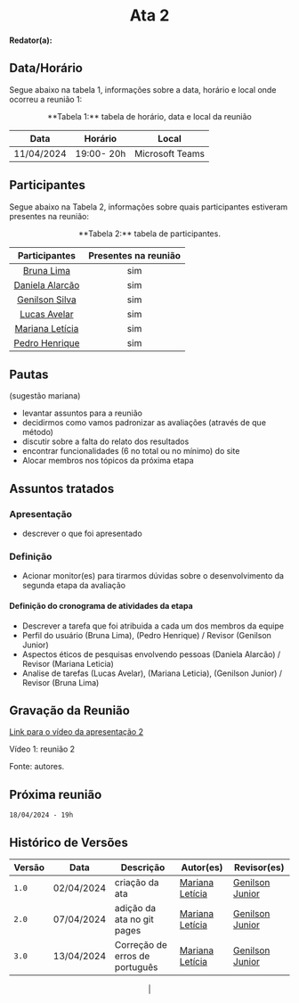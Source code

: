 <h1 align="center"> Ata 2 </h1>

**Redator(a):**

## Data/Horário

<p>Segue abaixo na tabela 1, informações sobre a data, horário e local onde ocorreu a reunião 1:</p>

<center>
**Tabela 1:** tabela de horário, data e local da reunião

| Data | Horário | Local
| :--: | :-----: |:----: 
| 11/04/2024 | 19:00- 20h | Microsoft Teams

</center>

## Participantes

<p>Segue abaixo na Tabela 2, informações sobre quais participantes estiveram presentes na reunião:</p>

<center>
**Tabela 2:**  tabela de participantes.

| Participantes | Presentes na reunião 
| :-----------: | :----------------------: 
| [Bruna Lima](https://github.com/libruna) | sim
| [Daniela Alarcão](https://github.com/danialarcao) | sim
| [Genilson Silva](https://github.com/GenilsonJrs) | sim
| [Lucas Avelar](https://github.com/LucasAvelar2711)| sim
| [Mariana Letícia](https://github.com/Marianannn) | sim
| [Pedro Henrique](https://github.com/https://github.com/PedroHhenriq) | sim

</center>

## Pautas
(sugestão mariana)
- levantar assuntos para a reunião
- decidirmos como vamos padronizar as avaliações (através de que método)
- discutir sobre a falta do relato dos resultados
- encontrar funcionalidades (6 no total ou no mínimo) do site
- Alocar membros nos tópicos da próxima etapa  


## Assuntos tratados

### Apresentação

- descrever o que foi apresentado

### Definição

- Acionar monitor(es) para tirarmos dúvidas sobre o desenvolvimento da segunda etapa da avaliação

#### Definição do cronograma de atividades da etapa

- Descrever a tarefa que foi atribuida a cada um dos membros da equipe
- Perfil do usuário (Bruna Lima), (Pedro Henrique) / Revisor (Genilson Junior)
- Aspectos éticos de pesquisas envolvendo pessoas (Daniela Alarcão) / Revisor (Mariana Leticia)
- Analise de tarefas (Lucas Avelar), (Mariana Leticia), (Genilson Junior) / Revisor (Bruna Lima)


## Gravação da Reunião

[Link para o vídeo da apresentação 2](https://www.youtube.com/watch?v=AmeY7bwyP5M&ab_channel=ihcgrupo7)
<!-- <iframe width="1000vw" height="400vh" src="https://www.youtube.com/watch?v=AmeY7bwyP5M&ab_channel=ihcgrupo7" title="YouTube video player" frameborder="0" allow="accelerometer; autoplay; clipboard-write; encrypted-media; gyroscope; picture-in-picture" allowfullscreen></iframe> -->

<p>Vídeo 1: reunião 2</p>
Fonte: autores.

## Próxima reunião
	18/04/2024 - 19h

## Histórico de Versões

<center>

| Versão |    Data    | Descrição                                 | Autor(es)                                       | Revisor(es)                                    |
| ------ | :--------: | ----------------------------------------- | ----------------------------------------------- | ---------------------------------------------- |
| `1.0`   | 02/04/2024 | criação da ata | [Mariana Letícia](https://github.com/Marianannn) | [Genilson Junior](https://github.com/GenilsonJrs)         | 
| `2.0`   | 07/04/2024 | adição da ata no git pages | [Mariana Letícia](https://github.com/Marianannn) | [Genilson Junior](https://github.com/GenilsonJrs)        | 
| `3.0`   | 13/04/2024 | Correção de erros de português | [Mariana Letícia](https://github.com/Marianannn) | [Genilson Junior](https://github.com/GenilsonJrs)        | 
| 

</center>